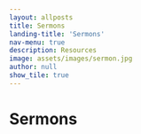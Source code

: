 ```yaml
---
layout: allposts
title: Sermons
landing-title: 'Sermons'
nav-menu: true
description: Resources
image: assets/images/sermon.jpg
author: null
show_tile: true
---
```


<h1>Sermons</h1>
